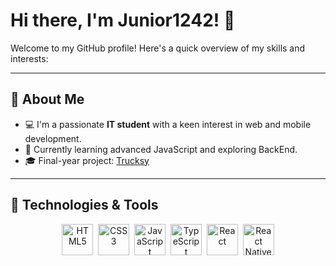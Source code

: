 # Hi there, I'm Junior1242! 👋

Welcome to my GitHub profile! Here's a quick overview of my skills and interests:

---
## 🌟 About Me

- 💻 I'm a passionate **IT student** with a keen interest in web and mobile development.
- 🌱 Currently learning advanced JavaScript and exploring BackEnd.
- 🎓 Final-year project: [Trucksy](https://github.com/junior1242/Trucksy)

---
## 🔧 Technologies & Tools


<p align="center">
  <img src="https://cdn.jsdelivr.net/gh/devicons/devicon/icons/html5/html5-original.svg" title="HTML5" alt="HTML5" width="50" height="50"/>&nbsp;
  <img src="https://cdn.jsdelivr.net/gh/devicons/devicon/icons/css3/css3-original.svg" title="CSS3" alt="CSS3" width="50" height="50"/>&nbsp;
  <img src="https://cdn.jsdelivr.net/gh/devicons/devicon/icons/javascript/javascript-original.svg" title="JavaScript" alt="JavaScript" width="50" height="50"/>&nbsp;
  <img src="https://cdn.jsdelivr.net/gh/devicons/devicon/icons/typescript/typescript-original.svg" title="TypeScript" alt="TypeScript" width="50" height="50"/>&nbsp;
  <img src="https://cdn.jsdelivr.net/gh/devicons/devicon/icons/react/react-original.svg" title="React" alt="React" width="50" height="50"/>&nbsp;
  <img src="https://cdn.jsdelivr.net/gh/devicons/devicon/icons/react/react-original-wordmark.svg" title="React Native" alt="React Native" width="50" height="50"/>
</p>
